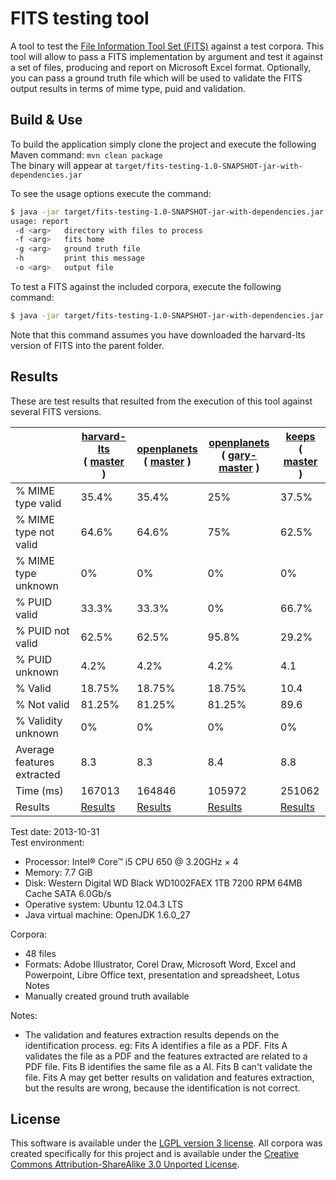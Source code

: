 FITS testing tool
======================

A tool to test the [File Information Tool Set (FITS)](https://code.google.com/p/fits/) against a test corpora.
This tool will allow to pass a FITS implementation by argument and test it against a set of files, producing and report on Microsoft Excel format. Optionally, you can pass a ground truth file which will be used to validate the FITS output results in terms of mime type, puid and validation.

## Build & Use

To build the application simply clone the project and execute the following Maven command: `mvn clean package`  
The binary will appear at `target/fits-testing-1.0-SNAPSHOT-jar-with-dependencies.jar`

To see the usage options execute the command:

```bash
$ java -jar target/fits-testing-1.0-SNAPSHOT-jar-with-dependencies.jar -h
usage: report
 -d <arg>   directory with files to process
 -f <arg>   fits home
 -g <arg>   ground truth file
 -h         print this message
 -o <arg>   output file
```

To test a FITS against the included corpora, execute the following command:

```bash
$ java -jar target/fits-testing-1.0-SNAPSHOT-jar-with-dependencies.jar -d corpora/files/ -f ../fits-harvard-lts/ -g corpora/groundtruth.xls -o results/results-fits-harvard-lts.xls
```

Note that this command assumes you have downloaded the harvard-lts version of FITS into the parent folder.

## Results

These are test results that resulted from the execution of this tool against several FITS versions.

| | [harvard-lts](https://github.com/harvard-lts/fits)<br>( [master](https://github.com/harvard-lts/fits/commit/0a1cd57f22c24f1c8be7ab75607628058505b961) ) | [openplanets](https://github.com/openplanets/fits)<br>( [master](https://github.com/openplanets/fits/commit/2ff3bc2dc06b05cb9bbbe6778eae80a36743cd51) ) | [openplanets](https://github.com/openplanets/fits)<br>( [gary-master](https://github.com/openplanets/fits/commit/7b0c2dd4c23e0900192fbe4dd6802bfae59a13df) ) | [keeps](https://github.com/keeps/fits)<br>( [master](https://github.com/keeps/fits/commit/8df8c8ac8cc22bcd112886a77b1f1cc496d07e89) )|
| ---------------------------|-------|-------|-------|-------|
| % MIME type valid | 35.4% | 35.4% | 25% | 37.5% |
| % MIME type not valid | 64.6% | 64.6% | 75% | 62.5% |
| % MIME type unknown | 0% | 0% | 0% | 0% |
| % PUID valid | 33.3% | 33.3% | 0% | 66.7% |
| % PUID not valid | 62.5% | 62.5% | 95.8% | 29.2% |
| % PUID unknown | 4.2% | 4.2% | 4.2% | 4.1 |
| % Valid | 18.75% | 18.75% | 18.75% | 10.4 |
| % Not valid | 81.25% | 81.25% | 81.25% | 89.6 |
| % Validity unknown | 0% | 0% | 0% | 0% |
| Average features extracted | 8.3 | 8.3 | 8.4 | 8.8 |
| Time (ms) | 167013 | 164846 | 105972 | 251062 |
| Results | [Results](results/harvard_31102013.xls) | [Results](results/openPlanets_31102013.xls) | [Results](results/gary_31102013.xls) | [Results](results/keeps_31102013.xls) |

Test date: 2013-10-31  
Test environment:
* Processor: Intel® Core™ i5 CPU 650 @ 3.20GHz × 4
* Memory: 7.7 GiB
* Disk: Western Digital WD Black WD1002FAEX 1TB 7200 RPM 64MB Cache SATA 6.0Gb/s
* Operative system: Ubuntu 12.04.3 LTS
* Java virtual machine: OpenJDK 1.6.0_27

Corpora:
* 48 files
* Formats: Adobe Illustrator, Corel Draw, Microsoft Word, Excel and Powerpoint, Libre Office text, presentation and spreadsheet, Lotus Notes
* Manually created ground truth available

Notes:
* The validation and features extraction results depends on the identification process. eg: Fits A identifies a file as a PDF. Fits A validates the file as a PDF and the features extracted are related to a PDF file.
Fits B identifies the same file as a AI. Fits B can't validate the file.
Fits A may get better results on validation and features extraction, but the results are wrong, because the identification is not correct.

## License

This software is available under the [LGPL version 3 license](LICENSE). All corpora was created specifically for this project and is available under the [Creative Commons Attribution-ShareAlike 3.0 Unported License](http://creativecommons.org/licenses/by-sa/3.0/deed.en_US").



